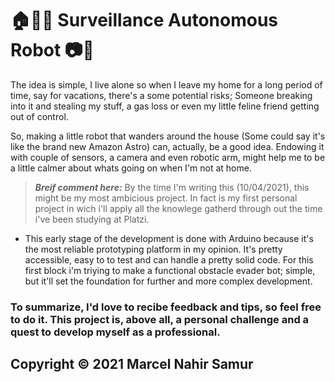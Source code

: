 #  :house::policeman: Surveillance Autonomous Robot :camera::robot:

The idea is simple, I live alone so when I leave my home for a long period of time,   say for vacations, there's a some potential risks; Someone breaking into it and stealing my stuff, a gas loss or even my little feline friend getting out of control. 

So, making a little robot that wanders around the house (Some could say it's like the brand new Amazon Astro) can, actually, be a good idea. Endowing it with couple of sensors, a camera and even robotic arm, might help me to be a little calmer about whats going on when I'm not at home.

> _**Breif comment here:**_ By the time I'm writing this (10/04/2021), this might be my most ambicious project. In fact is my first personal project in wich i'll apply all the knowlege gatherd through out the time i've been studying at Platzi.

- This early stage of the development is done with Arduino because it's the most reliable prototyping platform in my opinion. It's pretty accessible, easy to to test and can handle a pretty solid code. For this first block i'm triying to make a functional obstacle evader bot; simple, but it'll set the foundation for further and more complex development.

### To summarize, I'd love to recibe feedback and tips, so feel free to do it. This project is, above all, a personal challenge and a quest to develop myself as a professional.

## Copyright © 2021 Marcel Nahir Samur
